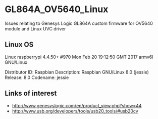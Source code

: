 # GL864A_OV5640_Linux
Issues relating to Genesys Logic GL864A custom firmware for OV5640 module and Linux UVC driver

## Linux OS

Linux raspberrypi 4.4.50+ #970 Mon Feb 20 19:12:50 GMT 2017 armv6l GNU/Linux


Distributor ID:	Raspbian
Description:	Raspbian GNU/Linux 8.0 (jessie)
Release:	8.0
Codename:	jessie



## Links of interest

* http://www.genesyslogic.com/en/product_view.php?show=44
* http://www.usb.org/developers/tools/usb20_tools/#usb20cv

